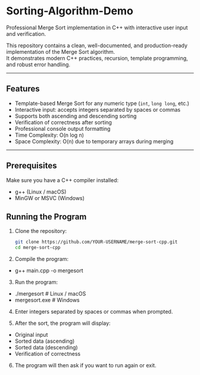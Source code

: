 # Sorting-Algorithm-Demo
Professional Merge Sort implementation in C++ with interactive user input and verification.  

This repository contains a clean, well-documented, and production-ready implementation of the Merge Sort algorithm.  
It demonstrates modern C++ practices, recursion, template programming, and robust error handling.

---

## Features
- Template-based Merge Sort for any numeric type (`int`, `long long`, etc.)  
- Interactive input: accepts integers separated by spaces or commas  
- Supports both ascending and descending sorting  
- Verification of correctness after sorting  
- Professional console output formatting  
- Time Complexity: O(n log n)  
- Space Complexity: O(n) due to temporary arrays during merging  

---

## Prerequisites
Make sure you have a C++ compiler installed:  
- g++ (Linux / macOS)  
- MinGW or MSVC (Windows)

## Running the Program
1. Clone the repository:
   ```bash
   git clone https://github.com/YOUR-USERNAME/merge-sort-cpp.git
   cd merge-sort-cpp

2. Compile the program:
- g++ main.cpp -o mergesort

3. Run the program:
- ./mergesort       # Linux / macOS
- mergesort.exe     # Windows

4. Enter integers separated by spaces or commas when prompted.
   
5. After the sort, the program will display:
- Original input
- Sorted data (ascending)
- Sorted data (descending)
- Verification of correctness

6. The program will then ask if you want to run again or exit.

